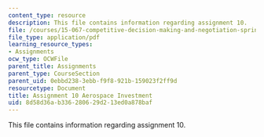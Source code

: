 ```yaml
---
content_type: resource
description: This file contains information regarding assignment 10.
file: /courses/15-067-competitive-decision-making-and-negotiation-spring-2011/8d58d36ab336280629d213ed0a878baf_MIT15_067S11_assgn10.pdf
file_type: application/pdf
learning_resource_types:
- Assignments
ocw_type: OCWFile
parent_title: Assignments
parent_type: CourseSection
parent_uid: 0ebbd238-3ebb-f9f8-921b-159023f2ff9d
resourcetype: Document
title: Assignment 10 Aerospace Investment
uid: 8d58d36a-b336-2806-29d2-13ed0a878baf
---
```

This file contains information regarding assignment 10.

